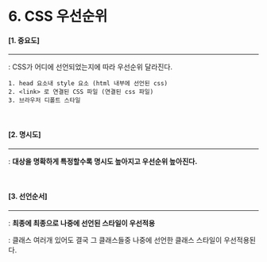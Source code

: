 # 6. CSS 우선순위

#### [1. 중요도]

---

: CSS가 어디에 선언되었는지에 따라 우선순위 달라진다.

```
1. head 요소내 style 요소 (html 내부에 선언된 css)
2. <link> 로 연결된 CSS 파일 (연결된 css 파일)
3. 브라우저 디폴트 스타일
```

<br>

#### [2. 명시도]

---

: **대상을 명확하게 특정할수록 명시도 높아지고 우선순위 높아진다.**

<br>

#### [3. 선언순서]

----

: **최종에 최종으로 나중에 선언된 스타일이 우선적용**

: 클래스 여러개 있어도 결국 그 클래스들중 나중에 선언한 클래스 스타일이 우선적용된다.